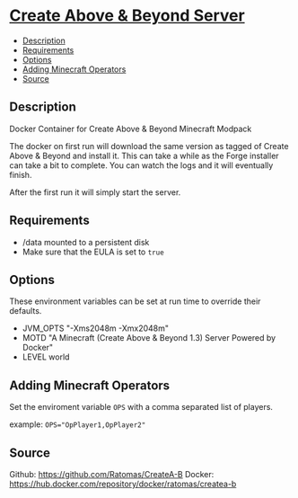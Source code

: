 # [Create Above & Beyond Server](https://www.curseforge.com/minecraft/modpacks/create-above-and-beyond/files)
<!-- MarkdownTOC autolink="true" indent="  " markdown_preview="github" -->

- [Description](#description)
- [Requirements](#requirements)
- [Options](#options)
- [Adding Minecraft Operators](#adding-minecraft-operators)
- [Source](#source)

<!-- /MarkdownTOC -->

## Description


Docker Container for Create Above &amp; Beyond Minecraft Modpack

The docker on first run will download the same version as tagged of Create Above &amp; Beyond and install it.  This can take a while as the Forge installer can take a bit to complete.  You can watch the logs and it will eventually finish.

After the first run it will simply start the server.

## Requirements

* /data mounted to a persistent disk
* Make sure that the EULA  is set to `true`

## Options

These environment variables can be set at run time to override their defaults.

* JVM_OPTS "-Xms2048m -Xmx2048m"
* MOTD "A Minecraft (Create Above &amp; Beyond 1.3) Server Powered by Docker"
* LEVEL world

## Adding Minecraft Operators

Set the enviroment variable `OPS` with a comma separated list of players.

example:
`OPS="OpPlayer1,OpPlayer2"`

## Source
Github: https://github.com/Ratomas/CreateA-B
Docker: https://hub.docker.com/repository/docker/ratomas/createa-b
